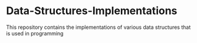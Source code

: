 # Data-Structures-Implementations
This repository contains the implementations of various data structures that is used in programming
